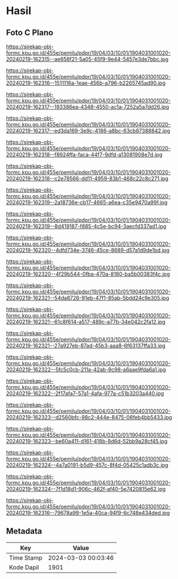 # Hasil

## Foto C Plano

https://sirekap-obj-formc.kpu.go.id/455e/pemilu/pdpr/19/04/03/10/01/1904031001020-20240219-162315--ae658f21-5a05-45f9-9e44-5457e3de7bbc.jpg

https://sirekap-obj-formc.kpu.go.id/455e/pemilu/pdpr/19/04/03/10/01/1904031001020-20240219-162316--1511116a-1eae-456b-a796-b2265745ad90.jpg

https://sirekap-obj-formc.kpu.go.id/455e/pemilu/pdpr/19/04/03/10/01/1904031001020-20240219-162317--193386ea-4348-4550-ac1a-7252a5a7dd26.jpg

https://sirekap-obj-formc.kpu.go.id/455e/pemilu/pdpr/19/04/03/10/01/1904031001020-20240219-162317--ed3da169-3e9c-4186-a8bc-63cb87388842.jpg

https://sirekap-obj-formc.kpu.go.id/455e/pemilu/pdpr/19/04/03/10/01/1904031001020-20240219-162318--f8924ffa-faca-44f7-9dfd-a13081908e7d.jpg

https://sirekap-obj-formc.kpu.go.id/455e/pemilu/pdpr/19/04/03/10/01/1904031001020-20240219-162318--c2e78566-dd11-4959-83b1-468c22c8c271.jpg

https://sirekap-obj-formc.kpu.go.id/455e/pemilu/pdpr/19/04/03/10/01/1904031001020-20240219-162319--2a18736e-cb17-4665-a6ea-c35e9470a99f.jpg

https://sirekap-obj-formc.kpu.go.id/455e/pemilu/pdpr/19/04/03/10/01/1904031001020-20240219-162319--8d419187-f885-4c5e-bc94-3aecfd337ad1.jpg

https://sirekap-obj-formc.kpu.go.id/455e/pemilu/pdpr/19/04/03/10/01/1904031001020-20240219-162320--4dfd734e-3746-45ce-8689-d57a1d9de1bd.jpg

https://sirekap-obj-formc.kpu.go.id/455e/pemilu/pdpr/19/04/03/10/01/1904031001020-20240219-162320--4f29b544-0fba-470a-8180-ba5b00383f4c.jpg

https://sirekap-obj-formc.kpu.go.id/455e/pemilu/pdpr/19/04/03/10/01/1904031001020-20240219-162321--54da8726-91eb-47f1-85ab-5bdd24c9e305.jpg

https://sirekap-obj-formc.kpu.go.id/455e/pemilu/pdpr/19/04/03/10/01/1904031001020-20240219-162321--61c8f614-a517-489c-a77b-34e042c2fa12.jpg

https://sirekap-obj-formc.kpu.go.id/455e/pemilu/pdpr/19/04/03/10/01/1904031001020-20240219-162321--27a927eb-87ad-45b3-aaa8-6f63137ffa33.jpg

https://sirekap-obj-formc.kpu.go.id/455e/pemilu/pdpr/19/04/03/10/01/1904031001020-20240219-162322--5fc5c0cb-211a-42ab-9c98-a6aae9fda6a1.jpg

https://sirekap-obj-formc.kpu.go.id/455e/pemilu/pdpr/19/04/03/10/01/1904031001020-20240219-162322--2f17afa7-57a1-4afa-977a-c51b3203a440.jpg

https://sirekap-obj-formc.kpu.go.id/455e/pemilu/pdpr/19/04/03/10/01/1904031001020-20240219-162323--d2560bfc-98c2-444e-8475-06feb4bb5433.jpg

https://sirekap-obj-formc.kpu.go.id/455e/pemilu/pdpr/19/04/03/10/01/1904031001020-20240219-162323--be60a411-d161-418b-8d6d-52bb9a28cf45.jpg

https://sirekap-obj-formc.kpu.go.id/455e/pemilu/pdpr/19/04/03/10/01/1904031001020-20240219-162324--4a7a0191-b5d9-457c-8f4d-05425c1adb3c.jpg

https://sirekap-obj-formc.kpu.go.id/455e/pemilu/pdpr/19/04/03/10/01/1904031001020-20240219-162324--7f1d18d1-906c-462f-af40-5e7420815e62.jpg

https://sirekap-obj-formc.kpu.go.id/455e/pemilu/pdpr/19/04/03/10/01/1904031001020-20240219-162316--79678a99-1e5a-40ca-94f9-6c748e434ded.jpg


## Metadata

| Key        | Value               |
| ---------- | ------------------- |
| Time Stamp | 2024-03-03 00:03:46 |
| Kode Dapil | 1901                |



